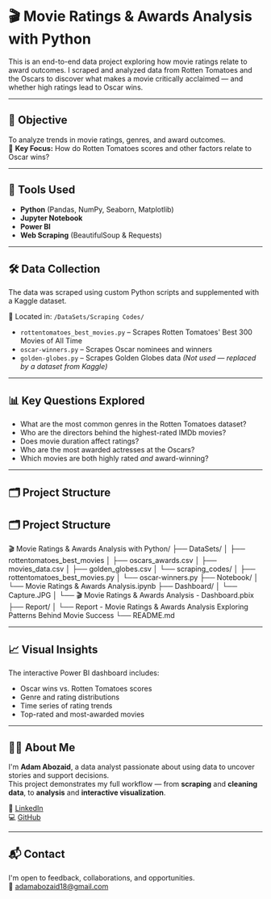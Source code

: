 # 🎬 Movie Ratings & Awards Analysis with Python

This is an end-to-end data project exploring how movie ratings relate to award outcomes. I scraped and analyzed data from Rotten Tomatoes and the Oscars to discover what makes a movie critically acclaimed — and whether high ratings lead to Oscar wins.

---

## 📌 Objective

To analyze trends in movie ratings, genres, and award outcomes.  
🎯 **Key Focus:** How do Rotten Tomatoes scores and other factors relate to Oscar wins?

---

## 🧰 Tools Used

- **Python** (Pandas, NumPy, Seaborn, Matplotlib)
- **Jupyter Notebook**
- **Power BI**
- **Web Scraping** (BeautifulSoup & Requests)

---

## 🛠️ Data Collection

The data was scraped using custom Python scripts and supplemented with a Kaggle dataset.

📂 Located in: `/DataSets/Scraping Codes/`

- `rottentomatoes_best_movies.py` – Scrapes Rotten Tomatoes' Best 300 Movies of All Time
- `oscar-winners.py` – Scrapes Oscar nominees and winners
- `golden-globes.py` – Scrapes Golden Globes data *(Not used — replaced by a dataset from Kaggle)*

---

## 📊 Key Questions Explored

- What are the most common genres in the Rotten Tomatoes dataset?
- Who are the directors behind the highest-rated IMDb movies?
- Does movie duration affect ratings?
- Who are the most awarded actresses at the Oscars?
- Which movies are both highly rated *and* award-winning?

---

## 🗂️ Project Structure



## 🗂️ Project Structure

🎬 Movie Ratings & Awards Analysis with Python/
├── DataSets/
│ ├── rottentomatoes_best_movies
│ ├── oscars_awards.csv
│ ├── movies_data.csv
│ ├── golden_globes.csv
│ └── scraping_codes/
│ ├── rottentomatoes_best_movies.py
│ └── oscar-winners.py
├── Notebook/
│ └── Movie Ratings & Awards Analysis.ipynb
├── Dashboard/
│ └── Capture.JPG
│ └── 🎬 Movie Ratings & Awards Analysis - Dashboard.pbix
├── Report/
│ └── Report - Movie Ratings & Awards Analysis  Exploring Patterns Behind Movie Success
└── README.md



---

## 📈 Visual Insights

The interactive Power BI dashboard includes:
- Oscar wins vs. Rotten Tomatoes scores
- Genre and rating distributions
- Time series of rating trends
- Top-rated and most-awarded movies


---

## 🙋‍♂️ About Me

I'm **Adam Abozaid**, a data analyst passionate about using data to uncover stories and support decisions.  
This project demonstrates my full workflow — from **scraping** and **cleaning data**, to **analysis** and **interactive visualization**.

🔗 [LinkedIn](https://www.linkedin.com/in/adam-abozaid-643877225)  
💻 [GitHub](https://github.com/AdamAozaid)

---

## 📬 Contact

I'm open to feedback, collaborations, and opportunities.  
📧 adamabozaid18@gmail.com
